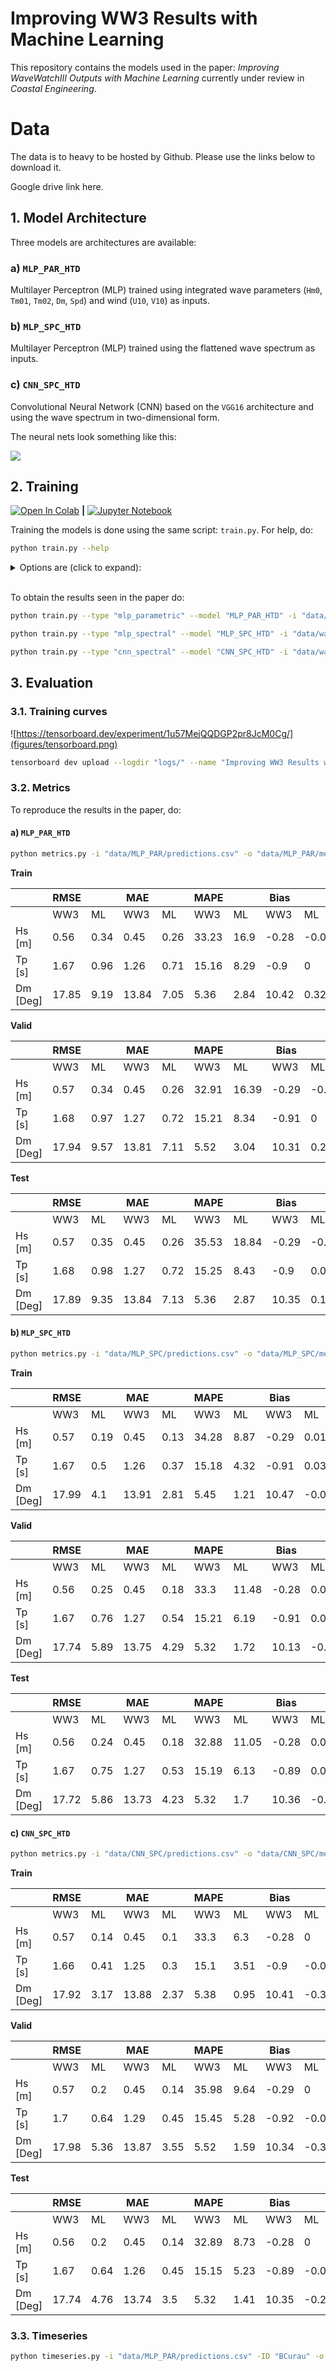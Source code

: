 # Improving WW3 Results with Machine Learning

This repository contains the models used in the paper: *Improving WaveWatchIII Outputs with Machine Learning* currently under review in *Coastal Engineering*.

# Data

The  data is to heavy to be hosted by Github. Please use the links below to download it.

Google drive link here.


## 1. Model Architecture

Three models are architectures are available:

### a) `MLP_PAR_HTD`

Multilayer Perceptron (MLP) trained using integrated wave parameters (`Hm0`, `Tm01`, `Tm02`, `Dm`, `Spd`) and wind (`U10`, `V10`) as inputs.

### b) `MLP_SPC_HTD`

Multilayer Perceptron (MLP) trained using the flattened wave spectrum as inputs.

### c) `CNN_SPC_HTD`

Convolutional Neural Network (CNN) based on the `VGG16` architecture and using the wave spectrum in two-dimensional form.

The neural nets look something like this:

![](figures/Neural_Nets.png)


## 2. Training

[![Open In Colab](https://colab.research.google.com/assets/colab-badge.svg)](https://colab.research.google.com/drive/1JiNAzjf1RRQDTbYDpIfpez4g8rdZNYSv?usp=sharing) **\|** [![Jupyter Notebook](https://raw.githubusercontent.com/jupyter/design/master/logos/Badges/nbviewer_badge.svg)](notebooks/train.ipynb)

Training the models is done using the same script: ```train.py```. For help, do:

```bash
python train.py --help
```

<details>
  <summary> Options are (click to expand): </summary>

  - `-i, --data`: Input data (.csv).

  - `-m, --model`:  Model name.

  - `-t, --type`: Model type. Possible choices are: `cnn_spectral`, `mlp_parametric` or `mlp_spectral`.

  - `--logdir`: Logging directory for `Tensorboard`.

  - `--random-state`: Random state. Used for reproducibility.

  - `--test-size`:  Test set size. Default is 0.3.

  - `--layers`: Number of layers for MLP models. Default is 3.

  - `-neurons`: Number of neurons per layer for MLP models. Default is 256.

  - `--learning-rate`: Learning rate for ADAM. Default is 10E-6.

  - `--dropout`: Dropout rate. Default is 0.25.

  - `--epochs`: Number of training epochs. Default is 128.

  - `--batch-size`: Batch size. Default is 2048.

  - `--stratify`:  Use class stratification (by location name). Default is True.

  - `--input-size`: 2d-spectrum size for CNN models. Default is 32x24.

</details>
<br/>

To obtain the results seen in the paper do:

```bash
python train.py --type "mlp_parametric" --model "MLP_PAR_HTD" -i "data/wave_data.csv" --logdir  "logs/MLP_PAR" --epochs 2048 --layers 2 --neurons 512 --learning-rate 0.0001 --random-state 42 --test-size 0.25
```

```bash
python train.py --type "mlp_spectral" --model "MLP_SPC_HTD" -i "data/wave_data.csv" --logdir  "logs/MLP_SPC" --layers 3 --neurons 128 --epochs 1024 --learning-rate 0.0001 --random-state 42 --test-size 0.25
```

```bash
python train.py --type "cnn_spectral" --model "CNN_SPC_HTD" -i "data/wave_data.csv" --logdir "logs/CNN_SCP" --epochs 256 --batch-size 128
```

## 3. Evaluation


### 3.1. Training curves

![https://tensorboard.dev/experiment/1u57MejQQDGP2pr8JcM0Cg/](figures/tensorboard.png)


```bash
tensorboard dev upload --logdir "logs/" --name "Improving WW3 Results with Machine Learning" --description "This board contains the training curves for the models used in the paper: Improving WaveWatchIII Outputs with Machine Learning currently under review in Coastal Engineering"
```

### 3.2. Metrics

To reproduce the results in the paper, do:

#### a) `MLP_PAR_HTD`
```bash
python metrics.py -i "data/MLP_PAR/predictions.csv" -o "data/MLP_PAR/metrics.csv"
```

**Train**

|          | RMSE  |      | MAE   |      | MAPE  |      | Bias  |       | r    |      |
|----------|-------|------|-------|------|-------|------|-------|-------|------|------|
|          | WW3   | ML   | WW3   | ML   | WW3   | ML   | WW3   | ML    | WW3  | ML   |
| Hs [m]   | 0.56  | 0.34 | 0.45  | 0.26 | 33.23 | 16.9 | -0.28 | -0.01 | 0.78 | 0.9  |
| Tp [s]   | 1.67  | 0.96 | 1.26  | 0.71 | 15.16 | 8.29 | -0.9  | 0     | 0.65 | 0.81 |
| Dm [Deg] | 17.85 | 9.19 | 13.84 | 7.05 | 5.36  | 2.84 | 10.42 | 0.32  | 0.75 | 0.91 |

**Valid**

|          | RMSE  |      | MAE   |      | MAPE  |       | Bias  |       | r    |     |
|----------|-------|------|-------|------|-------|-------|-------|-------|------|-----|
|          | WW3   | ML   | WW3   | ML   | WW3   | ML    | WW3   | ML    | WW3  | ML  |
| Hs [m]   | 0.57  | 0.34 | 0.45  | 0.26 | 32.91 | 16.39 | -0.29 | -0.01 | 0.78 | 0.9 |
| Tp [s]   | 1.68  | 0.97 | 1.27  | 0.72 | 15.21 | 8.34  | -0.91 | 0     | 0.65 | 0.8 |
| Dm [Deg] | 17.94 | 9.57 | 13.81 | 7.11 | 5.52  | 3.04  | 10.31 | 0.27  | 0.76 | 0.9 |


**Test**

|          | RMSE  |      | MAE   |      | MAPE  |       | Bias  |       | r    |      |
|----------|-------|------|-------|------|-------|-------|-------|-------|------|------|
|          | WW3   | ML   | WW3   | ML   | WW3   | ML    | WW3   | ML    | WW3  | ML   |
| Hs [m]   | 0.57  | 0.35 | 0.45  | 0.26 | 35.53 | 18.84 | -0.29 | -0.01 | 0.78 | 0.89 |
| Tp [s]   | 1.68  | 0.98 | 1.27  | 0.72 | 15.25 | 8.43  | -0.9  | 0.01  | 0.65 | 0.8  |
| Dm [Deg] | 17.89 | 9.35 | 13.84 | 7.13 | 5.36  | 2.87  | 10.35 | 0.13  | 0.75 | 0.9  |


#### b) `MLP_SPC_HTD`
```bash
python metrics.py -i "data/MLP_SPC/predictions.csv" -o "data/MLP_SPC/metrics.csv"
```

**Train**

|          | RMSE  |      | MAE   |      | MAPE  |      | Bias  |       | r    |      |
|----------|-------|------|-------|------|-------|------|-------|-------|------|------|
|          | WW3   | ML   | WW3   | ML   | WW3   | ML   | WW3   | ML    | WW3  | ML   |
| Hs [m]   | 0.57  | 0.19 | 0.45  | 0.13 | 34.28 | 8.87 | -0.29 | 0.01  | 0.78 | 0.97 |
| Tp [s]   | 1.67  | 0.5  | 1.26  | 0.37 | 15.18 | 4.32 | -0.91 | 0.03  | 0.65 | 0.95 |
| Dm [Deg] | 17.99 | 4.1  | 13.91 | 2.81 | 5.45  | 1.21 | 10.47 | -0.07 | 0.75 | 0.98 |


**Valid**

|          | RMSE  |      | MAE   |      | MAPE  |       | Bias  |       | r    |      |
|----------|-------|------|-------|------|-------|-------|-------|-------|------|------|
|          | WW3   | ML   | WW3   | ML   | WW3   | ML    | WW3   | ML    | WW3  | ML   |
| Hs [m]   | 0.56  | 0.25 | 0.45  | 0.18 | 33.3  | 11.48 | -0.28 | 0.01  | 0.78 | 0.95 |
| Tp [s]   | 1.67  | 0.76 | 1.27  | 0.54 | 15.21 | 6.19  | -0.91 | 0.02  | 0.65 | 0.89 |
| Dm [Deg] | 17.74 | 5.89 | 13.75 | 4.29 | 5.32  | 1.72  | 10.13 | -0.01 | 0.76 | 0.96 |

**Test**

|          | RMSE  |      | MAE   |      | MAPE  |       | Bias  |       | r    |      |
|----------|-------|------|-------|------|-------|-------|-------|-------|------|------|
|          | WW3   | ML   | WW3   | ML   | WW3   | ML    | WW3   | ML    | WW3  | ML   |
| Hs [m]   | 0.56  | 0.24 | 0.45  | 0.18 | 32.88 | 11.05 | -0.28 | 0.02  | 0.78 | 0.95 |
| Tp [s]   | 1.67  | 0.75 | 1.27  | 0.53 | 15.19 | 6.13  | -0.89 | 0.04  | 0.65 | 0.89 |
| Dm [Deg] | 17.72 | 5.86 | 13.73 | 4.23 | 5.32  | 1.7   | 10.36 | -0.03 | 0.76 | 0.96 |


#### c) `CNN_SPC_HTD`
```bash
python metrics.py -i "data/CNN_SPC/predictions.csv" -o "data/CNN_SPC/metrics.csv"
```

**Train**

|          | RMSE  |      | MAE   |      | MAPE |      | Bias  |       | r    |      |
|----------|-------|------|-------|------|------|------|-------|-------|------|------|
|          | WW3   | ML   | WW3   | ML   | WW3  | ML   | WW3   | ML    | WW3  | ML   |
| Hs [m]   | 0.57  | 0.14 | 0.45  | 0.1  | 33.3 | 6.3  | -0.28 | 0     | 0.78 | 0.98 |
| Tp [s]   | 1.66  | 0.41 | 1.25  | 0.3  | 15.1 | 3.51 | -0.9  | -0.04 | 0.66 | 0.97 |
| Dm [Deg] | 17.92 | 3.17 | 13.88 | 2.37 | 5.38 | 0.95 | 10.41 | -0.31 | 0.75 | 0.99 |

**Valid**

|          | RMSE  |      | MAE   |      | MAPE  |      | Bias  |       | r    |      |
|----------|-------|------|-------|------|-------|------|-------|-------|------|------|
|          | WW3   | ML   | WW3   | ML   | WW3   | ML   | WW3   | ML    | WW3  | ML   |
| Hs [m]   | 0.57  | 0.2  | 0.45  | 0.14 | 35.98 | 9.64 | -0.29 | 0     | 0.78 | 0.97 |
| Tp [s]   | 1.7   | 0.64 | 1.29  | 0.45 | 15.45 | 5.28 | -0.92 | -0.05 | 0.64 | 0.92 |
| Dm [Deg] | 17.98 | 5.36 | 13.87 | 3.55 | 5.52  | 1.59 | 10.34 | -0.34 | 0.76 | 0.97 |

**Test**

|          | RMSE  |      | MAE   |      | MAPE  |      | Bias  |       | r    |      |
|----------|-------|------|-------|------|-------|------|-------|-------|------|------|
|          | WW3   | ML   | WW3   | ML   | WW3   | ML   | WW3   | ML    | WW3  | ML   |
| Hs [m]   | 0.56  | 0.2  | 0.45  | 0.14 | 32.89 | 8.73 | -0.28 | 0     | 0.78 | 0.97 |
| Tp [s]   | 1.67  | 0.64 | 1.26  | 0.45 | 15.15 | 5.23 | -0.89 | -0.03 | 0.65 | 0.92 |
| Dm [Deg] | 17.74 | 4.76 | 13.74 | 3.5  | 5.32  | 1.41 | 10.35 | -0.29 | 0.76 | 0.98 |


### 3.3. Timeseries

```bash
python timeseries.py -i "data/MLP_PAR/predictions.csv" -ID "BCurau" -o "metrics_mlp_par.png" --start "2013-03-01 00:00:00" --duration "120"
```
